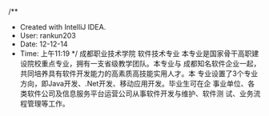 /**
 * Created with IntelliJ IDEA.
 * User: rankun203
 * Date: 12-12-14
 * Time: 上午11:19
 */
 成都职业技术学院
    软件技术专业
        本专业是国家骨干高职建设院校重点专业，拥有一支省级教学团队。本专业与
 成都知名软件企业一起，共同培养具有软件开发能力的高素质高技能实用人才。本
 专业设置了3个专业方向，即Java开发、.Net开发、移动应用开发。毕业生可在企
 事业单位、各类软件公司及信息服务平台运营公司从事软件开发与维护、软件测
 试、业务流程管理等工作。